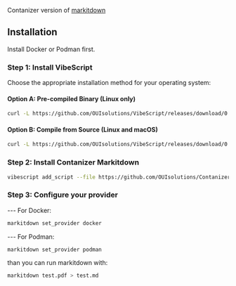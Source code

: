 Contanizer version of [markitdown](https://github.com/microsoft/markitdown)


## Installation
Install Docker or Podman first.

### Step 1: Install VibeScript

Choose the appropriate installation method for your operating system:

#### Option A: Pre-compiled Binary (Linux only)
```bash
curl -L https://github.com/OUIsolutions/VibeScript/releases/download/0.36.0/vibescript.out -o vibescript.out && chmod +x vibescript.out && sudo mv vibescript.out /usr/local/bin/vibescript
```

#### Option B: Compile from Source (Linux and macOS)
```bash
curl -L https://github.com/OUIsolutions/VibeScript/releases/download/0.36.0/amalgamation.c -o vibescript.c && gcc vibescript.c -o vibescript.out && sudo mv vibescript.out /usr/local/bin/vibescript
```

### Step 2: Install Contanizer Markitdown
```bash
vibescript add_script --file https://github.com/OUIsolutions/Contanizer-Markitdown/releases/download/0.1.0/markitdown.lua  markitdown
```

### Step 3: Configure your provider
--- For Docker:
```bash
markitdown set_provider docker 
```
--- For Podman:
```bash
markitdown set_provider podman
```
than you can run markitdown with:
```bash
markitdown test.pdf > test.md
```
